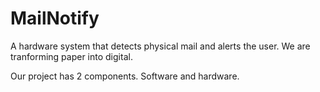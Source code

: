 # MailNotify

A hardware system that detects physical mail and alerts the user. We are tranforming paper into digital.

Our project has 2 components. Software and hardware.
